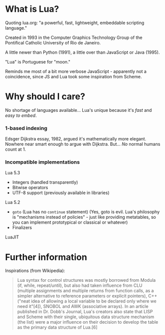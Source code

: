 # What is Lua?

Quoting lua.org: "a powerful, fast, lightweight, embeddable scripting language."

Created in 1993 in the Computer Graphics Technology Group of the Pontifical Catholic University of Rio de Janeiro.

A little newer than Python (1991), a little over than JavaScript or Java (1995).

"Lua" is Portuguese for "moon."

Reminds me most of a bit more verbose JavaScript - apparently not a coincidence, since JS and Lua took some inspiration from Scheme.

# Why should I care?

No shortage of languages available...
Lua's unique because it's _fast_ and _easy to embed_.

### 1-based indexing

Edsger Dijkstra essay, 1982, argued it's mathematically more elegant.
Nowhere near smart enough to argue with Dijkstra.
But...
*No* normal humans count at 1.

### Incompatible implementations

Lua 5.3

* Integers (handled transparently)
* Bitwise operators
* UTF-8 support (previously available in libraries)

Lua 5.2

* `goto` (Lua has no `continue` statement) (Yes, goto is evil. Lua's philosophy is "mechanisms instead of policies" - just like providing metatables, so you can implement prototypical or classical or whatever)
* Finalizers

LuaJIT

# Further information

Inspirations (from Wikipedia):

> Lua syntax for control structures was mostly borrowed from Modula (if, while, repeat/until), but also had taken influence from CLU (multiple assignments and multiple returns from function calls, as a simpler alternative to reference parameters or explicit pointers), C++ ("neat idea of allowing a local variable to be declared only where we need it"[4]), SNOBOL and AWK (associative arrays). In an article published in Dr. Dobb's Journal, Lua's creators also state that LISP and Scheme with their single, ubiquitous data structure mechanism (the list) were a major influence on their decision to develop the table as the primary data structure of Lua.[6]

